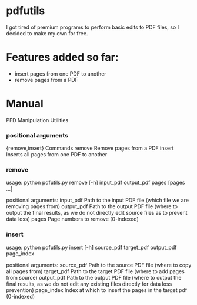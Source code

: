 # pdfutils
I got tired of premium programs to perform basic edits to PDF files, so I decided to make my own for free.

# Features added so far:
- insert pages from one PDF to another
- remove pages from a PDF

# Manual
PFD Manipulation Utilities

### positional arguments
  {remove,insert}  Commands
    remove         Remove pages from a PDF
    insert         Inserts all pages from one PDF to another

### remove
usage: python pdfutils.py remove [-h] input_pdf output_pdf pages [pages ...]

positional arguments:
  input_pdf   Path to the input PDF file (which file we are removing pages from)
  output_pdf  Path to the output PDF file (where to output the final results, as we do not directly edit source files as to prevent data loss)
  pages       Page numbers to remove (0-indexed)

### insert
usage: python pdfutils.py insert [-h] source_pdf target_pdf output_pdf page_index

positional arguments:
  source_pdf  Path to the source PDF file (where to copy all pages from)
  target_pdf  Path to the target PDF file (where to add pages from source)
  output_pdf  Path to the output PDF file (where to output the final results, as we do not edit any existing files directly for data loss prevention)
  page_index  Index at which to insert the pages in the target pdf (0-indexed)
